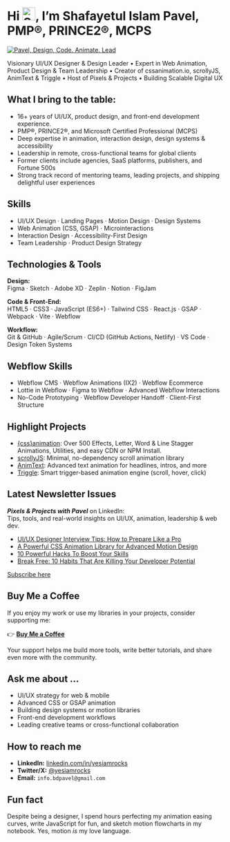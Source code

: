 <h1>Hi <img src="https://raw.githubusercontent.com/verma-anushka/verma-anushka/master/gifs/wave.gif" alt="Shafayetul Islam Pavel on Github" width="30px">, I’m Shafayetul Islam Pavel, PMP®, PRINCE2®, MCPS</h1>

[![Pavel, Design, Code. Animate. Lead](https://pimp-my-readme-next.vercel.app/api/wavy-banner?subtitle=Design.%20Code.%20Animate.%20Lead&title=Pavel)](https://pimp-my-readme-next.vercel.app)

Visionary UI/UX Designer & Design Leader • Expert in Web Animation, Product Design & Team Leadership • Creator of cssanimation.io, scrollyJS, AnimText & Triggle • Host of Pixels & Projects • Building Scalable Digital UX

## What I bring to the table:

- 16+ years of UI/UX, product design, and front-end development experience.
- PMP®, PRINCE2®, and Microsoft Certified Professional (MCPS)
- Deep expertise in animation, interaction design, design systems & accessibility
- Leadership in remote, cross-functional teams for global clients
- Former clients include agencies, SaaS platforms, publishers, and Fortune 500s
- Strong track record of mentoring teams, leading projects, and shipping delightful user experiences

## Skills

- UI/UX Design · Landing Pages · Motion Design · Design Systems
- Web Animation (CSS, GSAP) · Microinteractions
- Interaction Design · Accessibility-First Design
- Team Leadership · Product Design Strategy

## Technologies & Tools

**Design:**  
Figma · Sketch · Adobe XD · Zeplin · Notion · FigJam

**Code & Front-End:**  
HTML5 · CSS3 · JavaScript (ES6+) · Tailwind CSS · React.js · GSAP · Webpack · Vite · Webflow

**Workflow:**  
Git & GitHub · Agile/Scrum · CI/CD (GitHub Actions, Netlify) · VS Code · Design Token Systems

## Webflow Skills

- Webflow CMS · Webflow Animations (IX2) · Webflow Ecommerce
- Lottie in Webflow · Figma to Webflow · Advanced Webflow Interactions
- No-Code Prototyping · Webflow Developer Handoff · Client-First Structure

## Highlight Projects

- [{css}animation](https://github.com/yesiamrocks/cssanimation): Over 500 Effects, Letter, Word & Line Stagger Animations, Utilities, and easy CDN or NPM Install.
- [scrollyJS](https://github.com/yesiamrocks/scrollyjs): Minimal, no-dependency scroll animation library
- [AnimText](https://github.com/yesiamrocks/animtext): Advanced text animation for headlines, intros, and more
- [Triggle](https://github.com/yesiamrocks/triggle): Smart trigger-based animation engine (scroll, hover, click)

## Latest Newsletter Issues

**_Pixels & Projects with Pavel_** on LinkedIn:  
Tips, tools, and real-world insights on UI/UX, animation, leadership & web dev.

- [UI/UX Designer Interview Tips: How to Prepare Like a Pro](https://www.linkedin.com/pulse/uiux-designer-interview-tips-how-prepare-like-pro-shafayetul-islam-opocc)
- [A Powerful CSS Animation Library for Advanced Motion Design](https://www.linkedin.com/pulse/powerful-css-animation-library-advanced-motion-design-9tjnc/)
- [10 Powerful Hacks To Boost Your Skills](https://www.linkedin.com/pulse/10-powerful-hacks-boost-your-skills-pavel-pmp-prince2-mcps-yyooc/)
- [Break Free: 10 Habits That Are Killing Your Developer Potential](https://www.linkedin.com/pulse/break-free-10-habits-killing-your-developer-potential/)

[Subscribe here](https://www.linkedin.com/newsletters/pixels-projects-with-pavel-7093275757006782464/)

## Buy Me a Coffee

If you enjoy my work or use my libraries in your projects, consider supporting me:

👉 [**Buy Me a Coffee**](https://buymeacoffee.com/yesiamrocks)

Your support helps me build more tools, write better tutorials, and share even more with the community.

## Ask me about …

- UI/UX strategy for web & mobile
- Advanced CSS or GSAP animation
- Building design systems or motion libraries
- Front-end development workflows
- Leading creative teams or cross-functional collaboration

## How to reach me

- **LinkedIn:** [linkedin.com/in/yesiamrocks](https://www.linkedin.com/in/yesiamrocks)
- **Twitter/X:** [@yesiamrocks](https://twitter.com/yesiamrocks)
- **Email:** `info.bdpavel@gmail.com`

## Fun fact

Despite being a designer, I spend hours perfecting my animation easing curves, write JavaScript for fun, and sketch motion flowcharts in my notebook. Yes, motion _is_ my love language.
